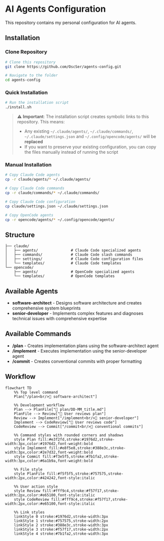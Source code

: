 # AI Agents Configuration

This repository contains my personal configuration for AI agents.

## Installation

### Clone Repository

```bash
# Clone this repository
git clone https://github.com/OscSer/agents-config.git

# Navigate to the folder
cd agents-config
```

### Quick Installation

```bash
# Run the installation script
./install.sh
```

> ⚠️ **Important**: The installation script creates symbolic links to this repository. This means:
>
> - Any existing `~/.claude/agents/`, `~/.claude/commands/`, `~/.claude/settings.json` and `~/.config/opencode/agents/` will be **replaced**
> - If you want to preserve your existing configuration, you can copy the files manually instead of running the script

### Manual Installation

```bash
# Copy Claude Code agents
cp -r claude/agents/* ~/.claude/agents/

# Copy Claude Code commands
cp -r claude/commands/* ~/.claude/commands/

# Copy Claude Code configuration
cp claude/settings.json ~/.claude/settings.json

# Copy OpenCode agents
cp -r opencode/agents/* ~/.config/opencode/agents/
```

## Structure

```
├── claude/
│   ├── agents/               # Claude Code specialized agents
│   ├── commands/             # Claude Code slash commands
│   ├── settings/             # Claude Code configuration files
│   └── templates/            # Claude Code templates
└── opencode/
    ├── agents/               # OpenCode specialized agents
    └── templates/            # OpenCode templates
```

## Available Agents

- **software-architect** - Designs software architecture and creates comprehensive system blueprints
- **senior-developer** - Implements complex features and diagnoses technical issues with comprehensive expertise

## Available Commands

- **/plan** - Creates implementation plans using the software-architect agent
- **/implement** - Executes implementation using the senior-developer agent
- **/commit** - Creates conventional commits with proper formatting

## Workflow

```mermaid
flowchart TD
    %% Top level command
    Plan["/plan<br/>🤖 software-architect"]

    %% Development workflow
    Plan --> PlanFile["📄 plan/DD-MM_title.md"]
    PlanFile --> Review["👤 User reviews plan"]
    Review --> Implement["/implement<br/>🤖 senior-developer"]
    Implement --> CodeReview["👤 User reviews code"]
    CodeReview --> Commit["/commit<br/>📝 conventional commits"]

    %% Command styles with rounded corners and shadows
    style Plan fill:#e3f2fd,stroke:#1976d2,stroke-width:3px,color:#1976d2,font-weight:bold
    style Implement fill:#e8f5e8,stroke:#388e3c,stroke-width:3px,color:#2e7d32,font-weight:bold
    style Commit fill:#f3e5f5,stroke:#7b1fa2,stroke-width:3px,color:#6a1b9a,font-weight:bold

    %% File style
    style PlanFile fill:#f5f5f5,stroke:#757575,stroke-width:2px,color:#424242,font-style:italic

    %% User action style
    style Review fill:#fff9c4,stroke:#f57f17,stroke-width:2px,color:#e65100,font-style:italic
    style CodeReview fill:#fff9c4,stroke:#f57f17,stroke-width:2px,color:#e65100,font-style:italic

    %% Link styles
    linkStyle 0 stroke:#1976d2,stroke-width:3px
    linkStyle 1 stroke:#757575,stroke-width:2px
    linkStyle 2 stroke:#388e3c,stroke-width:3px
    linkStyle 3 stroke:#f57f17,stroke-width:2px
    linkStyle 4 stroke:#7b1fa2,stroke-width:3px
```
